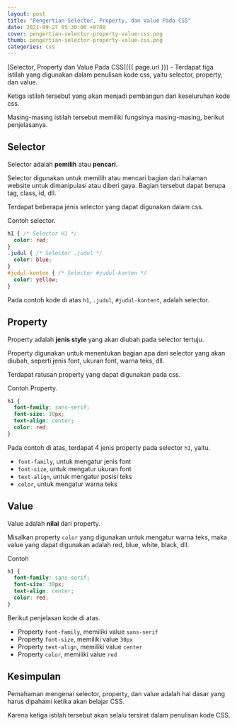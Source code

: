 ```yaml
---
layout: post
title: "Pengertian Selector, Property, dan Value Pada CSS"
date: 2021-09-27 05:30:00 +0700
cover: pengertian-selector-property-value-css.png
thumb: pengertian-selector-property-value-css.png
categories: css
---
```


[Selector, Property dan Value Pada CSS]({{ page.url }}) - Terdapat tiga istilah yang digunakan dalam penulisan kode css, yaitu selector, property, dan value.

Ketiga istilah tersebut yang akan menjadi pembangun dari keseluruhan kode css.

Masing-masing istilah tersebut memiliki fungsinya masing-masing, berikut penjelasanya.

## Selector

Selector adalah __pemilih__ atau __pencari__.

Selector digunakan untuk memilih atau mencari bagian dari halaman website untuk dimanipulasi atau diberi gaya. Bagian tersebut dapat berupa tag, class, id, dll.

Terdapat beberapa jenis selector yang dapat digunakan dalam css.

Contoh selector.

```css
h1 { /* Selector H1 */
  color: red;
}
.judul { /* Selector .judul */
  color: blue;
}
#judul-konten { /* Selector #judul-konten */
  color: yellow;
}
```

Pada contoh kode di atas `h1`, `.judul`, `#judul-kontent`, adalah selector.

## Property

Property adalah __jenis style__ yang akan diubah pada selector tertuju.

Property digunakan untuk menentukan bagian apa dari selector yang akan diubah, seperti jenis font, ukuran font, warna teks, dll.

Terdapat ratusan property yang dapat digunakan pada css.

Contoh Property.

```css
h1 {
  font-family: sans-serif;
  font-size: 30px;
  text-align: center;
  color: red;
}
```

Pada contoh di atas, terdapat 4 jenis property pada selector `h1`, yaitu.

* `font-family`, untuk mengatur jenis font
* `font-size`, untuk mengatur ukuran font
* `text-align`, untuk mengatur posisi teks
* `color`, untuk mengatur warna teks

## Value

Value adalah __nilai__ dari property.

Misalkan property `color` yang digunakan untuk mengatur warna teks, maka value yang dapat digunakan adalah red, blue, white, black, dll.

Contoh

```css
h1 {
  font-family: sans-serif;
  font-size: 30px;
  text-align: center;
  color: red;
}
```

Berikut penjelasan kode di atas.

* Property `font-family`, memiliki value `sans-serif`
* Property `font-size`, memiliki value `30px`
* Property `text-align`, memiliki value `center`
* Property `color`, memiliki value `red`

## Kesimpulan

Pemahaman mengenai selector, property, dan value adalah hal dasar yang harus dipahami ketika akan belajar CSS.

Karena ketiga istilah tersebut akan selalu tersirat dalam penulisan kode CSS.